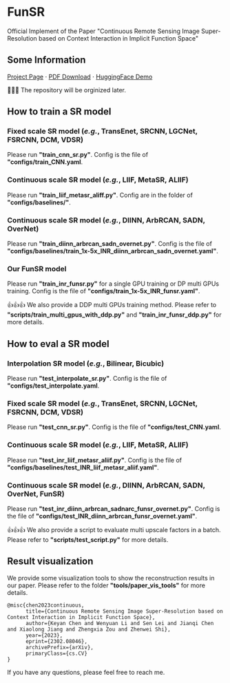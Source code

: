 # FunSR

Official Implement of the Paper "Continuous Remote Sensing Image Super-Resolution based on Context Interaction in Implicit Function Space"

## Some Information

[Project Page](https://kyanchen.github.io/FunSR/) $\cdot$ [PDF Download](https://arxiv.org/abs/2302.08046) $\cdot$ [HuggingFace Demo](https://huggingface.co/spaces/KyanChen/FunSR)

🚀️🚀️🚀️ The repository will be orginized later.

## How to train a SR model

### Fixed scale SR model (*e.g.*, TransEnet, SRCNN, LGCNet, FSRCNN, DCM, VDSR)

Please run **"train_cnn_sr.py"**. Config is the file of **"configs/train_CNN.yaml**.

### Continuous scale SR model (*e.g.*, LIIF, MetaSR, ALIIF)

Please run **"train_liif_metasr_aliff.py"**. Config are in the folder of **"configs/baselines/"**.

### Continuous scale SR model (*e.g.*, DIINN, ArbRCAN, SADN, OverNet)

Please run **"train_diinn_arbrcan_sadn_overnet.py"**. Config is the file of **"configs/baselines/train_1x-5x_INR_diinn_arbrcan_sadn_overnet.yaml"**.

### **Our FunSR model**

Please run **"train_inr_funsr.py"** for a single GPU training or DP multi GPUs training. Config is the file of **"configs/train_1x-5x_INR_funsr.yaml"**.

👍👍👍 We also provide a DDP multi GPUs training method. Please refer to **"scripts/train_multi_gpus_with_ddp.py"** and **"train_inr_funsr_ddp.py"** for more details.

## How to eval a SR model

### Interpolation SR model (*e.g.*, Bilinear, Bicubic)

Please run **"test_interpolate_sr.py"**. Config is the file of **"configs/test_interpolate.yaml**.

### Fixed scale SR model (*e.g.*, TransEnet, SRCNN, LGCNet, FSRCNN, DCM, VDSR)

Please run **"test_cnn_sr.py"**. Config is the file of **"configs/test_CNN.yaml**.

### Continuous scale SR model (*e.g.*, LIIF, MetaSR, ALIIF)

Please run **"test_inr_liif_metasr_aliif.py"**. Config is the file of **"configs/baselines/test_INR_liif_metasr_aliif.yaml"**.

### Continuous scale SR model (*e.g.*, DIINN, ArbRCAN, SADN, OverNet, **FunSR**)

Please run **"test_inr_diinn_arbrcan_sadnarc_funsr_overnet.py"**. Config is the file of **"configs/test_INR_diinn_arbrcan_funsr_overnet.yaml"**.

👍👍👍 We also provide a script to evaluate multi upscale factors in a batch. Please refer to **"scripts/test_script.py"** for more details.

## Result visualization

We provide some visualization tools to show the reconstruction results in our paper. Please refer to the folder **"tools/paper_vis_tools"** for more details.

```
@misc{chen2023continuous,
      title={Continuous Remote Sensing Image Super-Resolution based on Context Interaction in Implicit Function Space}, 
      author={Keyan Chen and Wenyuan Li and Sen Lei and Jianqi Chen and Xiaolong Jiang and Zhengxia Zou and Zhenwei Shi},
      year={2023},
      eprint={2302.08046},
      archivePrefix={arXiv},
      primaryClass={cs.CV}
}
```

If you have any questions, please feel free to reach me.

